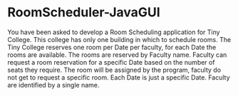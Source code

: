 # RoomScheduler-JavaGUI
You have been asked to develop a Room Scheduling application for Tiny College.
This college has only one building in which to schedule rooms. The Tiny College
reserves one room per Date per faculty, for each Date the rooms are available. The
rooms are reserved by Faculty name. Faculty can request a room reservation for a
specific Date based on the number of seats they require. The room will be assigned by
the program, faculty do not get to request a specific room. Each Date is just a specific
Date. Faculty are identified by a single name. 
